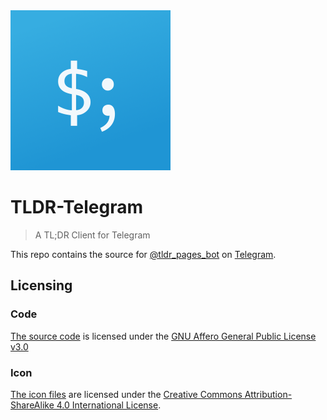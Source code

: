 <img src="./icon/tldr-tg.png" alt="Bot Icon" width="256px" height="256px">

# TLDR-Telegram
> A TL;DR Client for Telegram

This repo contains the source for [@tldr_pages_bot](https://t.me/tldr_pages_bot) on [Telegram](https://telegram.org/).

<!--
TODO: This stuff below, see https://github.com/wearehive/project-guidelines/blob/master/README.sample.md for a vague idea of what would be good to add

## Installing / Getting started

## Developing
-->

## Licensing
### Code
[The source code](./icon) is licensed under the
[GNU Affero General Public License v3.0](./LICENSE)

### Icon
[The icon files](./icon) are licensed under the
[Creative Commons Attribution-ShareAlike 4.0 International License](./icon/LICENSE).
